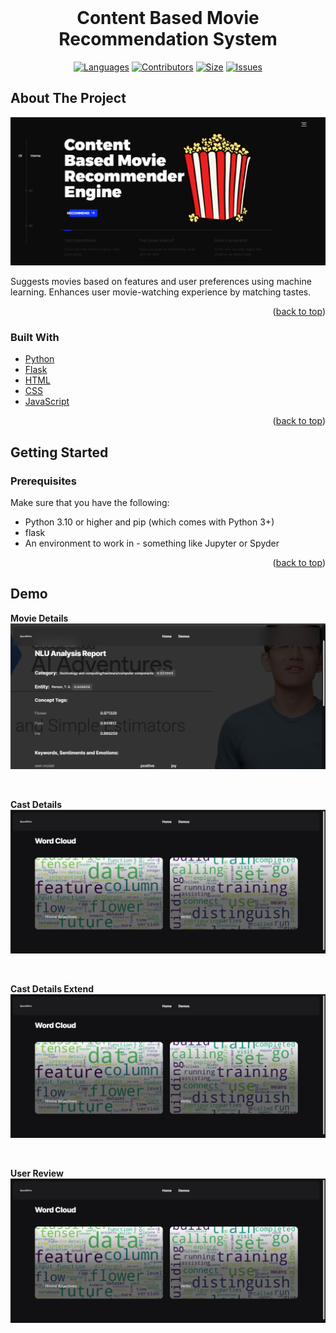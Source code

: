 


<br />
<div align="center">
<h1 align="center">Content Based Movie Recommendation System</h3>

[![Languages][language-shield]][language-url]
[![Contributors][contri-shield]][contri-url]
[![Size][size-shield]][size-url]
[![Issues][issues-shield]][issues-url]

</div>



## About The Project

![Product Name Screen Shot][product-screenshot]

Suggests movies based on features and user preferences using machine learning. Enhances user movie-watching experience by matching tastes.

<p align="right">(<a href="#top">back to top</a>)</p>


### Built With

* [Python](https://www.python.org/)
* [Flask](https://flask.palletsprojects.com/)
* [HTML](https://html.com/)
* [CSS](https://www.w3.org/Style/CSS/Overview.en.html)
* [JavaScript](https://www.javascript.com/)

<p align="right">(<a href="#top">back to top</a>)</p>

## Getting Started

### Prerequisites

Make sure that you have the following:
-  Python 3.10 or higher and pip (which comes with Python 3+)
-  flask
-  An environment to work in - something like Jupyter or Spyder



<p align="right">(<a href="#top">back to top</a>)</p>

## Demo
<p align="left">
  <a class="image fit"><b>Movie Details</b>
  	<img src="https://github.com/MaharshPatelX/Speechitive/blob/main/Media/Analytics-Video.png" alt="">
  </a>
</p>
<br>
<p align="left">
    <a class="image fit"><b>Cast Details</b>
  	<img src="https://github.com/MaharshPatelX/Speechitive/blob/main/Media/Wordcloud-Video.png" alt="">
  </a>
</p>
<br>
<p align="left">
    <a class="image fit"><b>Cast Details Extend</b>
  	<img src="https://github.com/MaharshPatelX/Speechitive/blob/main/Media/Wordcloud-Video.png" alt="">
  </a>
</p>
<br>
<p align="left">
    <a class="image fit"><b>User Review</b>
  	<img src="https://github.com/MaharshPatelX/Speechitive/blob/main/Media/Wordcloud-Video.png" alt="">
  </a>
</p>


[contri-shield]: https://img.shields.io/github/contributors-anon/meetgajjarx07/Content-Based-Movie-Recommendation-System?style=for-the-badge
[contri-url]: #


[size-shield]: https://img.shields.io/github/repo-size/meetgajjarx07/Content-Based-Movie-Recommendation-System?style=for-the-badge
[size-url]: #

[issues-shield]: https://img.shields.io/github/issues/meetgajjarx07/Content-Based-Movie-Recommendation-System?style=for-the-badge
[issues-url]: #

[language-shield]: https://img.shields.io/github/languages/count/meetgajjarx07/Content-Based-Movie-Recommendation-System?style=for-the-badge
[language-url]: #

[product-screenshot]: Media/Home.png
